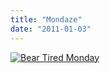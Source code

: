 ```yaml
---
title: "Mondaze"
date: "2011-01-03"
---
```


[![](http://nickfoden.files.wordpress.com/2011/01/bear-tired-monday.jpg "Bear Tired Monday")](http://nickfoden.files.wordpress.com/2011/01/bear-tired-monday.jpg)
